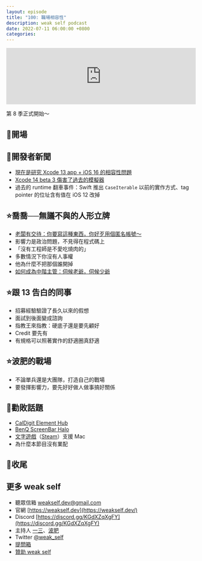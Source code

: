 ```yaml
---
layout: episode
title: "100: 職場相容性"
description: weak self podcast
date: 2022-07-11 06:00:00 +0800
categories:
---
```


<iframe src="https://www.listennotes.com/podcasts/weak-self/100-職場相容性-5hIKnRPWN_i/embed/" width="100%" style="width: 1px; min-width: 100%;" loading="lazy" frameborder="0" scrolling="no"></iframe>

第 8 季正式開始～

## 👋開場

## 📰開發者新聞

- [現在是研究 Xcode 13 app + iOS 16 的相容性問題](https://twitter.com/ethanhuang13pro/status/1544643709924323328?s=21&t=nlnqTaoo6cDLdWOZ6OTsEQ)
- [Xcode 14 beta 3 傷害了過去的模擬器](https://twitter.com/ethanhuang13pro/status/1544963919080718336?s=21&t=nuZYNC0ujdJEhZD9SoQWlA)
- 過去的 runtime 翻車事件：Swift 推出 `CaseIterable` 以前的實作方式、tag pointer 的位址含有值在 iOS 12 改掉

## ⭐️喬喬──無議不與的人形立牌

- [老闆有交待：你要寫這種東西，你好歹用個匿名帳號～](https://twitter.com/p5d12000)
- 影響力是政治問題，不見得在程式碼上
- 「沒有工程師是不愛吃燒肉的」
- 多數情況下你沒有人事權
- 他為什麼不把那個誰開掉
- [如何成為中階主管：伺候老爺，伺候少爺](https://zonble.gitbooks.io/dailywtf/content/0007/)

## ⭐️跟 13 告白的同事

- 招募經驗驗證了長久以來的假想
- 面試到後面變成諮詢
- 指教王來指教：硬底子還是要先顧好
- Credit 要先有
- 有規格可以照著實作的舒適圈真舒適

## ⭐️波肥的戰場

- 不論單兵還是大團隊，打造自己的戰場
- 要發揮影響力，要先好好做人做事搞好關係

## 💸勸敗話題

- [CalDigit Element Hub](https://www.caldigit.com/tw/thunderbolt-4-element-hub-tw/)
- [BenQ ScreenBar Halo](https://www.benq.com/zh-tw/lighting/screenbar-lamp/screenbar-halo.html)
- [文字遊戲](https://wordgame.cc/)（[Steam](https://store.steampowered.com/app/1109570/_/?l=tchinese)）支援 Mac
- 為什麼本節目沒有業配

## 👋收尾

## 更多 weak self

- 聽眾信箱 [weakself.dev@gmail.com](mailto:weakself.dev@gmail.com)
- 官網 [https://weakself.dev](https://weakself.dev/)
- Discord [https://discord.gg/KGdXZqXgFY](https://discord.gg/KGdXZqXgFY)
- 主持人 [一三](https://twitter.com/ethanhuang13)、[波肥](https://twitter.com/PofatTseng)
- Twitter [@weak_self](https://twitter.com/weak_self)
- [提問箱](https://peing.net/zh-TW/weak_self)
- [贊助 weak self](https://weakself.dev/#donation)